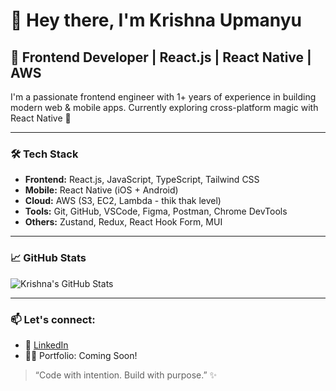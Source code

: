 # 👋 Hey there, I'm Krishna Upmanyu

## 💼 Frontend Developer | React.js | React Native | AWS

I'm a passionate frontend engineer with 1+ years of experience in building modern web & mobile apps. Currently exploring cross-platform magic with React Native 🚀

---

### 🛠️ Tech Stack
- **Frontend:** React.js, JavaScript, TypeScript, Tailwind CSS
- **Mobile:** React Native (iOS + Android)
- **Cloud:** AWS (S3, EC2, Lambda - thik thak level)
- **Tools:** Git, GitHub, VSCode, Figma, Postman, Chrome DevTools
- **Others:** Zustand, Redux, React Hook Form, MUI

---

### 📈 GitHub Stats
![Krishna's GitHub Stats](https://github-readme-stats.vercel.app/api?username=kforkris&show_icons=true&theme=radical)

---

### 📫 Let's connect:
- 🔗 [LinkedIn](https://www.linkedin.com/in/your-profile/)
- 🧑‍💻 Portfolio: Coming Soon!

> “Code with intention. Build with purpose.” ✨
